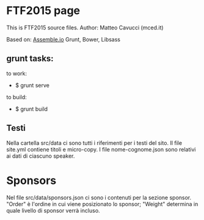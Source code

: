 # FTF2015 page

This is FTF2015 source files. 
Author: Matteo Cavucci (mced.it)

Based on: 
[Assemble.io](http://assemble.io)
Grunt, Bower, Libsass

## grunt tasks:

to work:
- $ grunt serve 

to build:
- $ grunt build 


## Testi

Nella cartella src/data ci sono tutti i riferimenti per i testi del sito.
Il file site.yml contiene titoli e micro-copy.
I file nome-cognome.json sono relativi ai dati di ciascuno speaker.


# Sponsors
Nel file src/data/sponsors.json ci sono i contenuti per la sezione sponsor. "Order" è l'ordine in cui viene posizionato lo sponsor; "Weight" determina in quale livello di sponsor verrà incluso.
